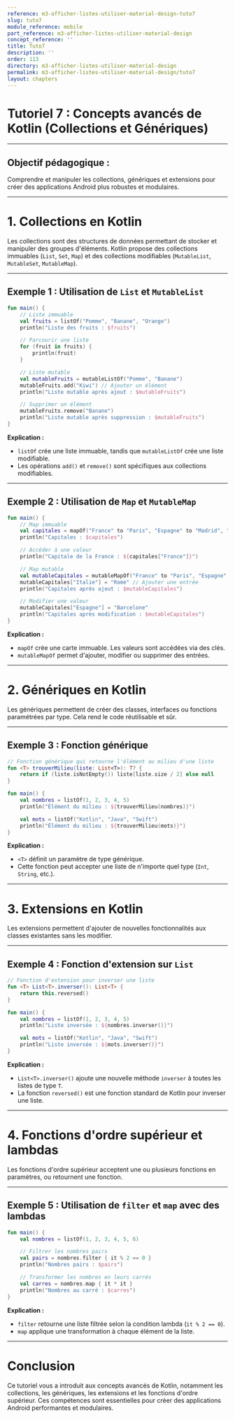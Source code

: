```yaml
---
reference: m3-afficher-listes-utiliser-material-design-tuto7
slug: tuto7
module_reference: mobile
part_reference: m3-afficher-listes-utiliser-material-design
concept_reference: ''
title: Tuto7
description: ''
order: 113
directory: m3-afficher-listes-utiliser-material-design
permalink: m3-afficher-listes-utiliser-material-design/tuto7
layout: chapters
---
```



# **Tutoriel 7 : Concepts avancés de Kotlin (Collections et Génériques)**  
---

## **Objectif pédagogique :**  
Comprendre et manipuler les collections, génériques et extensions pour créer des applications Android plus robustes et modulaires.

---

# **1. Collections en Kotlin**  

Les collections sont des structures de données permettant de stocker et manipuler des groupes d'éléments. Kotlin propose des collections immuables (`List`, `Set`, `Map`) et des collections modifiables (`MutableList`, `MutableSet`, `MutableMap`).

---

## **Exemple 1 : Utilisation de `List` et `MutableList`**  

```kotlin
fun main() {
    // Liste immuable
    val fruits = listOf("Pomme", "Banane", "Orange")
    println("Liste des fruits : $fruits")

    // Parcourir une liste
    for (fruit in fruits) {
        println(fruit)
    }

    // Liste mutable
    val mutableFruits = mutableListOf("Pomme", "Banane")
    mutableFruits.add("Kiwi") // Ajouter un élément
    println("Liste mutable après ajout : $mutableFruits")

    // Supprimer un élément
    mutableFruits.remove("Banane")
    println("Liste mutable après suppression : $mutableFruits")
}
```

**Explication :**  
- `listOf` crée une liste immuable, tandis que `mutableListOf` crée une liste modifiable.
- Les opérations `add()` et `remove()` sont spécifiques aux collections modifiables.

---

## **Exemple 2 : Utilisation de `Map` et `MutableMap`**  

```kotlin
fun main() {
    // Map immuable
    val capitales = mapOf("France" to "Paris", "Espagne" to "Madrid", "Italie" to "Rome")
    println("Capitales : $capitales")

    // Accéder à une valeur
    println("Capitale de la France : ${capitales["France"]}")

    // Map mutable
    val mutableCapitales = mutableMapOf("France" to "Paris", "Espagne" to "Madrid")
    mutableCapitales["Italie"] = "Rome" // Ajouter une entrée
    println("Capitales après ajout : $mutableCapitales")

    // Modifier une valeur
    mutableCapitales["Espagne"] = "Barcelone"
    println("Capitales après modification : $mutableCapitales")
}
```

**Explication :**  
- `mapOf` crée une carte immuable. Les valeurs sont accédées via des clés.
- `mutableMapOf` permet d'ajouter, modifier ou supprimer des entrées.

---

# **2. Génériques en Kotlin**  

Les génériques permettent de créer des classes, interfaces ou fonctions paramétrées par type. Cela rend le code réutilisable et sûr.

---

## **Exemple 3 : Fonction générique**  

```kotlin
// Fonction générique qui retourne l'élément au milieu d'une liste
fun <T> trouverMilieu(liste: List<T>): T? {
    return if (liste.isNotEmpty()) liste[liste.size / 2] else null
}

fun main() {
    val nombres = listOf(1, 2, 3, 4, 5)
    println("Élément du milieu : ${trouverMilieu(nombres)}")

    val mots = listOf("Kotlin", "Java", "Swift")
    println("Élément du milieu : ${trouverMilieu(mots)}")
}
```

**Explication :**  
- `<T>` définit un paramètre de type générique.
- Cette fonction peut accepter une liste de n'importe quel type (`Int`, `String`, etc.).

---

# **3. Extensions en Kotlin**  

Les extensions permettent d'ajouter de nouvelles fonctionnalités aux classes existantes sans les modifier.

---

## **Exemple 4 : Fonction d'extension sur `List`**  

```kotlin
// Fonction d'extension pour inverser une liste
fun <T> List<T>.inverser(): List<T> {
    return this.reversed()
}

fun main() {
    val nombres = listOf(1, 2, 3, 4, 5)
    println("Liste inversée : ${nombres.inverser()}")

    val mots = listOf("Kotlin", "Java", "Swift")
    println("Liste inversée : ${mots.inverser()}")
}
```

**Explication :**  
- `List<T>.inverser()` ajoute une nouvelle méthode `inverser` à toutes les listes de type `T`.
- La fonction `reversed()` est une fonction standard de Kotlin pour inverser une liste.

---

# **4. Fonctions d'ordre supérieur et lambdas**  

Les fonctions d'ordre supérieur acceptent une ou plusieurs fonctions en paramètres, ou retournent une fonction.

---

## **Exemple 5 : Utilisation de `filter` et `map` avec des lambdas**  

```kotlin
fun main() {
    val nombres = listOf(1, 2, 3, 4, 5, 6)

    // Filtrer les nombres pairs
    val pairs = nombres.filter { it % 2 == 0 }
    println("Nombres pairs : $pairs")

    // Transformer les nombres en leurs carrés
    val carres = nombres.map { it * it }
    println("Nombres au carré : $carres")
}
```

**Explication :**  
- `filter` retourne une liste filtrée selon la condition lambda (`it % 2 == 0`).
- `map` applique une transformation à chaque élément de la liste.

---

# **Conclusion**  

Ce tutoriel vous a introduit aux concepts avancés de Kotlin, notamment les collections, les génériques, les extensions et les fonctions d'ordre supérieur. Ces compétences sont essentielles pour créer des applications Android performantes et modulaires.